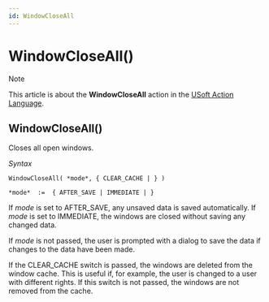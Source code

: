 ```yaml
---
id: WindowCloseAll
---
```


# WindowCloseAll()



> [!NOTE]
> This article is about the **WindowCloseAll** action in the [USoft Action Language](/docs/Task%20flow/Action%20Language%20reference/USoft%20Action%20Language.md).

## **WindowCloseAll()**

Closes all open windows.

*Syntax*

```
WindowCloseAll( *mode*, { CLEAR_CACHE | } )

*mode*  :=  { AFTER_SAVE | IMMEDIATE | }
```

If *mode* is set to AFTER_SAVE, any unsaved data is saved automatically. If *mode* is set to IMMEDIATE, the windows are closed without saving any changed data.

If *mode* is not passed, the user is prompted with a dialog to save the data if changes to the data have been made.

If the CLEAR_CACHE switch is passed, the windows are deleted from the window cache. This is useful if, for example, the user is changed to a user with different rights. If this switch is not passed, the windows are not removed from the cache.